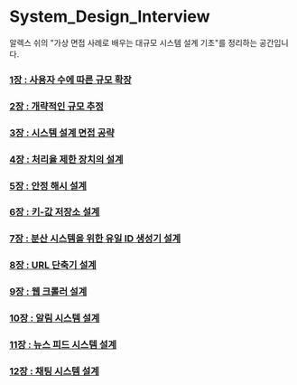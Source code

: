 # System_Design_Interview

알렉스 쉬의 "가상 면접 사례로 배우는 대규모 시스템 설계 기초"를 정리하는 공간입니다.

### [1장 : 사용자 수에 따른 규모 확장](https://github.com/yjh2569/books/tree/main/System_Design_Interview/Ch01)
### [2장 : 개략적인 규모 추정](https://github.com/yjh2569/books/tree/main/System_Design_Interview/Ch02)
### [3장 : 시스템 설계 면접 공략](https://github.com/yjh2569/books/tree/main/System_Design_Interview/Ch03)
### [4장 : 처리율 제한 장치의 설계](https://github.com/yjh2569/books/tree/main/System_Design_Interview/Ch04)
### [5장 : 안정 해시 설계](https://github.com/yjh2569/books/tree/main/System_Design_Interview/Ch05)
### [6장 : 키-값 저장소 설계](https://github.com/yjh2569/books/tree/main/System_Design_Interview/Ch06)
### [7장 : 분산 시스템을 위한 유일 ID 생성기 설계](https://github.com/yjh2569/books/tree/main/System_Design_Interview/Ch07)
### [8장 : URL 단축기 설계](https://github.com/yjh2569/books/tree/main/System_Design_Interview/Ch08)
### [9장 : 웹 크롤러 설계](https://github.com/yjh2569/books/tree/main/System_Design_Interview/Ch09)
### [10장 : 알림 시스템 설계](https://github.com/yjh2569/books/tree/main/System_Design_Interview/Ch10)
### [11장 : 뉴스 피드 시스템 설계](https://github.com/yjh2569/books/tree/main/System_Design_Interview/Ch11)
### [12장 : 채팅 시스템 설계](https://github.com/yjh2569/books/tree/main/System_Design_Interview/Ch12)
